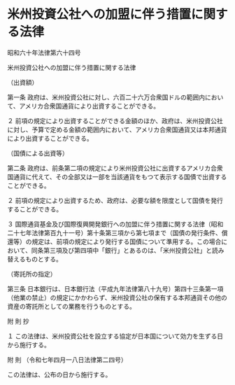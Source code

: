 # 米州投資公社への加盟に伴う措置に関する法律

昭和六十年法律第六十四号

米州投資公社への加盟に伴う措置に関する法律

（出資額）

第一条 政府は、米州投資公社に対し、六百二十六万合衆国ドルの範囲内において、アメリカ合衆国通貨により出資することができる。

２ 前項の規定により出資することができる金額のほか、政府は、米州投資公社に対し、予算で定める金額の範囲内において、アメリカ合衆国通貨又は本邦通貨により出資することができる。

（国債による出資等）

第二条 政府は、前条第二項の規定により米州投資公社に出資するアメリカ合衆国通貨に代えて、その全部又は一部を当該通貨をもつて表示する国債で出資することができる。

２ 前項の規定により出資するため、政府は、必要な額を限度として国債を発行することができる。

３ 国際通貨基金及び国際復興開発銀行への加盟に伴う措置に関する法律（昭和二十七年法律第百九十一号）第十条第三項から第七項まで（国債の発行条件、償還等）の規定は、前項の規定により発行する国債について準用する。この場合において、同条第三項及び第四項中「銀行」とあるのは、「米州投資公社」と読み替えるものとする。

（寄託所の指定）

第三条 日本銀行は、日本銀行法（平成九年法律第八十九号）第四十三条第一項（他業の禁止）の規定にかかわらず、米州投資公社の保有する本邦通貨その他の資産の寄託所としての業務を行うものとする。

附 則 抄

１ この法律は、米州投資公社を設立する協定が日本国について効力を生ずる日から施行する。

附 則 （令和七年四月一八日法律第二四号）

この法律は、公布の日から施行する。
